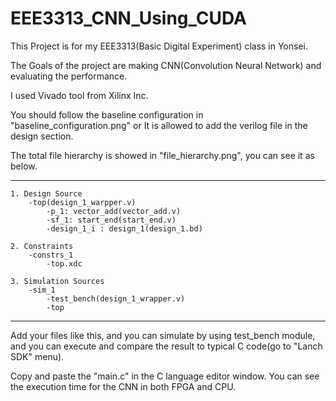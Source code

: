 # EEE3313_CNN_Using_CUDA



This Project is for my EEE3313(Basic Digital Experiment) class in Yonsei.

The Goals of the project are making CNN(Convolution Neural Network) and evaluating the performance.

I used Vivado tool from Xilinx Inc.

You should follow the baseline configuration in "baseline_configuration.png" or It is allowed to add the verilog file in the design section.

The total file hierarchy is showed in "file_hierarchy.png", you can see it as below.

--------------------------------------------------------------------------------

```
1. Design Source
    -top(design_1_warpper.v)
        -p_1: vector_add(vector_add.v)
        -sf_1: start_end(start_end.v)
        -design_1_i : design_1(design_1.bd)
    
2. Constraints
    -constrs_1
        -top.xdc
   
3. Simulation Sources
    -sim_1
        -test_bench(design_1_wrapper.v)
        -top
```
 
--------------------------------------------------------------------------------
      
 Add your files like this, and you can simulate by using test_bench module, and you can execute and compare the result to typical C code(go to "Lanch SDK" menu).
 
 Copy and paste the "main.c" in the C language editor window. You can see the execution time for the CNN in both FPGA and CPU.
